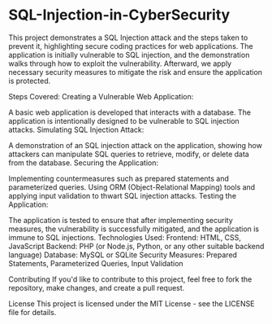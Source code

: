 # SQL-Injection-in-CyberSecurity
This project demonstrates a SQL Injection attack and the steps taken to prevent it, highlighting secure coding practices for web applications. The application is initially vulnerable to SQL injection, and the demonstration walks through how to exploit the vulnerability. Afterward, we apply necessary security measures to mitigate the risk and ensure the application is protected.

Steps Covered:
Creating a Vulnerable Web Application:

A basic web application is developed that interacts with a database.
The application is intentionally designed to be vulnerable to SQL injection attacks.
Simulating SQL Injection Attack:

A demonstration of an SQL injection attack on the application, showing how attackers can manipulate SQL queries to retrieve, modify, or delete data from the database.
Securing the Application:

Implementing countermeasures such as prepared statements and parameterized queries.
Using ORM (Object-Relational Mapping) tools and applying input validation to thwart SQL injection attacks.
Testing the Application:

The application is tested to ensure that after implementing security measures, the vulnerability is successfully mitigated, and the application is immune to SQL injections.
Technologies Used:
Frontend: HTML, CSS, JavaScript
Backend: PHP (or Node.js, Python, or any other suitable backend language)
Database: MySQL or SQLite
Security Measures: Prepared Statements, Parameterized Queries, Input Validation

Contributing
If you'd like to contribute to this project, feel free to fork the repository, make changes, and create a pull request.

License
This project is licensed under the MIT License - see the LICENSE file for details.
